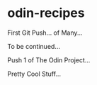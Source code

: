 # odin-recipes

First Git Push... of Many...

To be continued...

Push 1 of The Odin Project...

Pretty Cool Stuff...